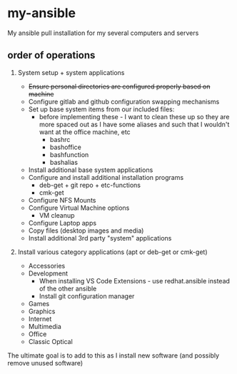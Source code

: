 # my-ansible
My ansible pull installation for my several computers and servers

## order of operations
1. System setup + system applications

    * ~~Ensure personal directories are configured properly based on machine~~
    * Configure gitlab and github configuration swapping mechanisms
    * Set up base system items from our included files:
      * before implementing these - I want to clean these up so they are more spaced out as I have some aliases and such that I wouldn't want at the office machine, etc
        * bashrc
        * bashoffice
        * bashfunction
        * bashalias
    * Install additional base system applications
    * Configure and install additional installation programs
      * deb-get + git repo + etc-functions
      * cmk-get
    * Configure NFS Mounts
    * Configure Virtual Machine options
      * VM cleanup
    * Configure Laptop apps
    * Copy files (desktop images and media)
    * Install additional 3rd party "system" applications
2. Install various category applications (apt or deb-get or cmk-get)
   * Accessories
   * Development
     * When installing VS Code Extensions - use redhat.ansible instead of the other ansible
     * Install git configuration manager
   * Games
   * Graphics
   * Internet
   * Multimedia
   * Office
   * Classic Optical

The ultimate goal is to add to this as I install new software (and possibly remove unused software)

